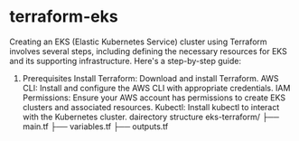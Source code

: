 # terraform-eks
Creating an EKS (Elastic Kubernetes Service) cluster using Terraform involves several steps, including defining the necessary resources for EKS and its supporting infrastructure. Here's a step-by-step guide:
1. Prerequisites
Install Terraform: Download and install Terraform.
AWS CLI: Install and configure the AWS CLI with appropriate credentials.
IAM Permissions: Ensure your AWS account has permissions to create EKS clusters and associated resources.
Kubectl: Install kubectl to interact with the Kubernetes cluster.
dairectory structure
eks-terraform/
├── main.tf
├── variables.tf
├── outputs.tf
